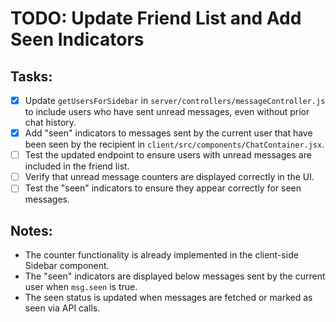 # TODO: Update Friend List and Add Seen Indicators

## Tasks:
- [x] Update `getUsersForSidebar` in `server/controllers/messageController.js` to include users who have sent unread messages, even without prior chat history.
- [x] Add "seen" indicators to messages sent by the current user that have been seen by the recipient in `client/src/components/ChatContainer.jsx`.
- [ ] Test the updated endpoint to ensure users with unread messages are included in the friend list.
- [ ] Verify that unread message counters are displayed correctly in the UI.
- [ ] Test the "seen" indicators to ensure they appear correctly for seen messages.

## Notes:
- The counter functionality is already implemented in the client-side Sidebar component.
- The "seen" indicators are displayed below messages sent by the current user when `msg.seen` is true.
- The seen status is updated when messages are fetched or marked as seen via API calls.
